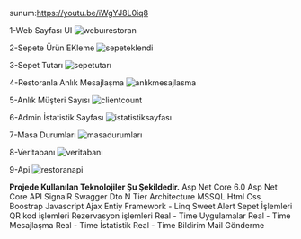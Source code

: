 sunum:https://youtu.be/iWgYJ8L0iq8

1-Web Sayfası UI
![webuırestoran](https://github.com/vasfiolmez/SignalRProject/assets/58458944/df0a6ca8-18dd-407e-988a-72f0cb580f10)

2-Sepete Ürün EKleme
![sepeteklendi](https://github.com/vasfiolmez/SignalRProject/assets/58458944/7e3ad14f-c62b-438a-80cd-dd5d7be28219)

3-Sepet Tutarı
![sepetutarı](https://github.com/vasfiolmez/SignalRProject/assets/58458944/d5f4df04-4fe8-492b-a2ac-6c789f2db0de)

4-Restoranla Anlık Mesajlaşma
![anlıkmesajlasma](https://github.com/vasfiolmez/SignalRProject/assets/58458944/73094fa8-c07a-4d07-b919-b12228eaaeb0)

5-Anlık Müşteri Sayısı
![clientcount](https://github.com/vasfiolmez/SignalRProject/assets/58458944/81dfe6da-cd0d-43c6-9185-22f8dcefb5c5)

6-Admin İstatistik Sayfası
![istatistiksayfası](https://github.com/vasfiolmez/SignalRProject/assets/58458944/f0719ff6-37e7-4c70-ad31-53a335a947bf)

7-Masa Durumları
![masadurumları](https://github.com/vasfiolmez/SignalRProject/assets/58458944/9aa4b68c-8f2a-4f33-8a7b-304983a7a333)

8-Veritabanı
![veritabanı](https://github.com/vasfiolmez/SignalRProject/assets/58458944/edd51084-e31c-477a-99e9-f6af7404dcaa)

9-Api
![restoranapi](https://github.com/vasfiolmez/SignalRProject/assets/58458944/748d9342-54ba-4710-b024-e18d2b7181e7)

<strong>Projede Kullanılan Teknolojiler Şu Şekildedir.</strong>
Asp Net Core 6.0
Asp Net Core API
SignalR
Swagger
Dto
N Tier Architecture
MSSQL
Html Css Boostrap
Javascript
Ajax
Entiy Framework - Linq
Sweet Alert
Sepet İşlemleri
QR kod işlemleri
Rezervasyon işlemleri
Real - Time Uygulamalar
Real - Time Mesajlaşma
Real - Time İstatistik
Real - Time Bildirim
Mail Gönderme









